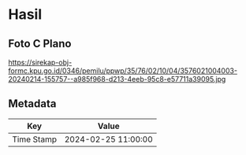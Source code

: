 # Hasil

## Foto C Plano

https://sirekap-obj-formc.kpu.go.id/0346/pemilu/ppwp/35/76/02/10/04/3576021004003-20240214-155757--a985f968-d213-4eeb-95c8-e57711a39095.jpg


## Metadata

| Key        | Value               |
| ---------- | ------------------- |
| Time Stamp | 2024-02-25 11:00:00 |



